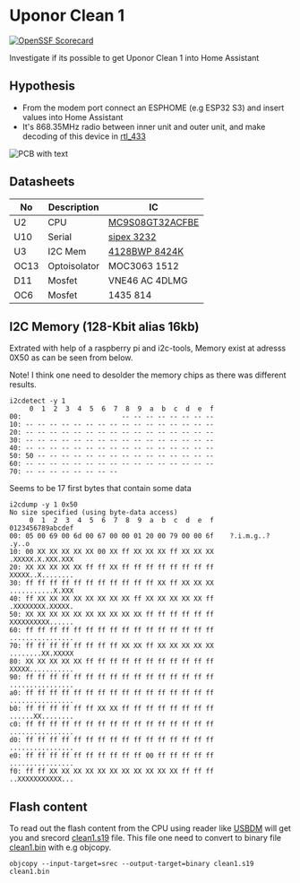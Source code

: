 # Uponor Clean 1

<!-- 
SPDX-License-Identifier: MIT
-->
<!--
[![REUSE status](https://api.reuse.software/badge/git.fsfe.org/reuse/api)](https://api.reuse.software/info/git.fsfe.org/reuse/api)
-->
[![OpenSSF Scorecard](https://api.securityscorecards.dev/projects/github.com/andy778/UClean1/badge)](https://securityscorecards.dev/viewer/?uri=github.com/andy778/UClean1)



Investigate if its possible to get Uponor Clean 1 into Home Assistant

## Hypothesis
* From the modem port connect an ESPHOME (e.g ESP32 S3) and insert values into Home Assistant
* It's 868.35MHz radio between inner unit and outer unit, and make decoding of this device in [rtl_433](https://github.com/merbanan/rtl_433/)  

![PCB with text](uclean1.png)

## Datasheets 
| No       | Description | IC           |
| ---      | ---         |---           |
| U2       | CPU         | [MC9S08GT32ACFBE](https://www.nxp.com/docs/en/data-sheet/MC9S08GB60A.pdf)  |
| U10      | Serial      | [sipex 3232](https://www.silicon-ark.co.uk/datasheets/sp3222_3232e-datasheet-sipex.pdf)   |
| U3       | I2C Mem     | [4128BWP 8424K](https://www.st.com/en/memories/m24128-bw.html) |
| OC13     | Optoisolator| MOC3063 1512 |
| D11      | Mosfet      | VNE46 AC 4DLMG |
| OC6      | Mosfet      | 1435 814 |

## I2C Memory (128-Kbit alias 16kb)
Extrated with help of a raspberry pi and i2c-tools, Memory exist at adresss 0X50 as can be seen from below. 

Note! I think one need to desolder the memory chips as there was different results.   
```
i2cdetect -y 1       
     0  1  2  3  4  5  6  7  8  9  a  b  c  d  e  f
00:                         -- -- -- -- -- -- -- -- 
10: -- -- -- -- -- -- -- -- -- -- -- -- -- -- -- -- 
20: -- -- -- -- -- -- -- -- -- -- -- -- -- -- -- -- 
30: -- -- -- -- -- -- -- -- -- -- -- -- -- -- -- -- 
40: -- -- -- -- -- -- -- -- -- -- -- -- -- -- -- -- 
50: 50 -- -- -- -- -- -- -- -- -- -- -- -- -- -- -- 
60: -- -- -- -- -- -- -- -- -- -- -- -- -- -- -- -- 
70: -- -- -- -- -- -- -- --                         
```

Seems to be 17 first bytes that contain some data
```
i2cdump -y 1 0x50
No size specified (using byte-data access)
     0  1  2  3  4  5  6  7  8  9  a  b  c  d  e  f    0123456789abcdef
00: 05 00 69 00 6d 00 67 00 00 01 20 00 79 00 00 6f    ?.i.m.g..? .y..o
10: 00 XX XX XX XX XX 00 XX ff XX XX XX ff XX XX XX    .XXXXX.X.XXX.XXX
20: XX XX XX XX XX ff ff XX ff ff ff ff ff ff ff ff    XXXXX..X........
30: ff ff ff ff ff ff ff ff ff ff ff XX ff XX XX XX    ...........X.XXX
40: ff XX XX XX XX XX XX XX XX ff XX XX XX XX XX ff    .XXXXXXXX.XXXXX.
50: XX XX XX XX XX XX XX XX XX XX ff ff ff ff ff ff    XXXXXXXXXX......
60: ff ff ff ff ff ff ff ff ff ff ff ff ff ff ff ff    ................
70: ff ff ff ff ff ff ff ff XX XX ff XX XX XX XX XX    ........XX.XXXXX
80: XX XX XX XX XX ff ff ff ff ff ff ff ff ff ff ff    XXXXX...........
90: ff ff ff ff ff ff ff ff ff ff ff ff ff ff ff ff    ................
a0: ff ff ff ff ff ff ff ff ff ff ff ff ff ff ff ff    ................
b0: ff ff ff ff ff ff XX XX ff ff ff ff ff ff ff ff    ......XX........
c0: ff ff ff ff ff ff ff ff ff ff ff ff ff ff ff ff    ................
d0: ff ff ff ff ff ff ff ff ff ff ff ff ff ff ff ff    ................
e0: ff ff ff ff ff ff ff ff ff ff 00 ff ff ff ff ff    ................
f0: ff ff XX XX XX XX XX XX XX XX XX XX XX ff ff ff    ..XXXXXXXXXXX...
```

## Flash content
To read out the flash content from the CPU using reader like [USBDM](https://sourceforge.net/projects/usbdm/files/) will get you and srecord [clean1.s19](clean1.s19) file. 
This file one need to convert to binary file [clean1.bin](clean1.bin) with e.g objcopy.

```
objcopy --input-target=srec --output-target=binary clean1.s19 clean1.bin
```
